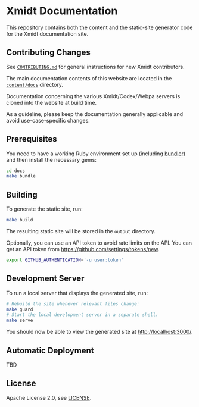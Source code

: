 # Xmidt Documentation

This repository contains both the content and the static-site generator code for the
Xmidt documentation site.

## Contributing Changes

See [`CONTRIBUTING.md`](CONTRIBUTING.md) for general instructions for new Xmidt contributors.

The main documentation contents of this website are located in the [`content/docs`](content/docs) directory.

Documentation concerning the various Xmidt/Codex/Webpa servers is cloned into the website at build time.

As a guideline, please keep the documentation generally applicable and avoid use-case-specific changes.

## Prerequisites

You need to have a working Ruby environment set up (including [bundler](https://bundler.io/))
and then install the necessary gems:

```bash
cd docs
make bundle
```

## Building

To generate the static site, run:

```bash
make build
```

The resulting static site will be stored in the `output` directory.

Optionally, you can use an API token to avoid rate limits on the API. You can get an API token from https://github.com/settings/tokens/new.
```bash
export GITHUB_AUTHENTICATION='-u user:token'
```

## Development Server

To run a local server that displays the generated site, run:

```bash
# Rebuild the site whenever relevant files change:
make guard
# Start the local development server in a separate shell:
make serve
```

You should now be able to view the generated site at
[http://localhost:3000/](http://localhost:3000).

## Automatic Deployment

TBD

## License

Apache License 2.0, see [LICENSE](LICENSE).
